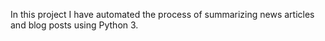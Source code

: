 In this project I have automated the process of summarizing news articles and blog posts using Python 3. 
